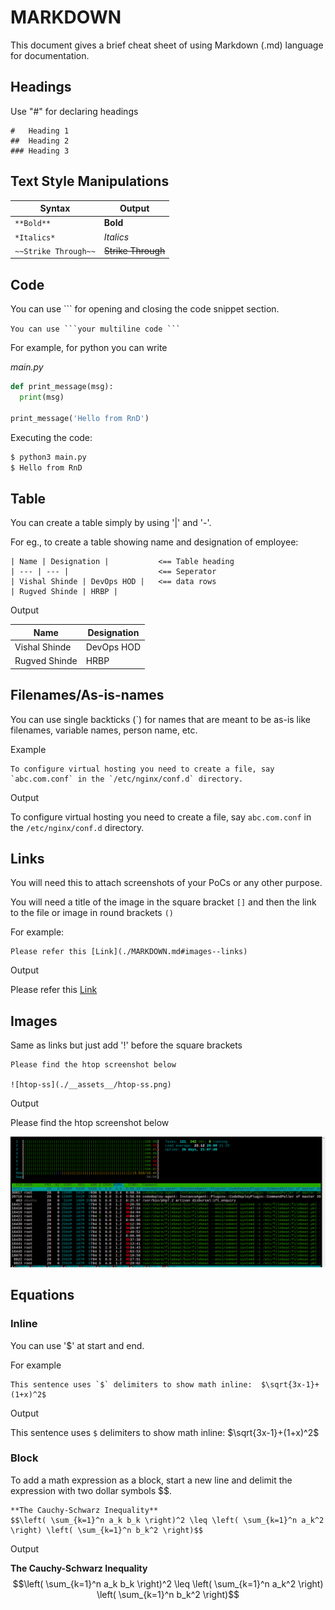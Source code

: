 # MARKDOWN

This document gives a brief cheat sheet of using Markdown (.md) language for documentation.

## Headings

Use "#" for declaring headings

```plain
#   Heading 1
##  Heading 2
### Heading 3
```

## Text Style Manipulations

| Syntax | Output |
| --- | --- |
| `**Bold**` | **Bold** |
| `*Italics*` | *Italics* |
| `~~Strike Through~~` | ~~Strike Through~~ |

## Code

You can use ``` for opening and closing the code snippet section.

`You can use ```your multiline code ``` `

For example, for python you can write

_main.py_
```python
def print_message(msg):
  print(msg)

print_message('Hello from RnD')
```

Executing the code:
```bash
$ python3 main.py
$ Hello from RnD
```

## Table

You can create a table simply by using '|' and '-'.

For eg., to create a table showing name and designation of employee:

```
| Name | Designation |           <== Table heading
| --- | --- |                    <== Seperator
| Vishal Shinde | DevOps HOD |   <== data rows
| Rugved Shinde | HRBP |
```

Output

| Name | Designation |
| --- | --- |
| Vishal Shinde | DevOps HOD |
| Rugved Shinde | HRBP |

## Filenames/As-is-names

You can use single backticks (`) for names that are meant to be as-is like filenames, variable names, person name, etc.

Example

```
To configure virtual hosting you need to create a file, say `abc.com.conf` in the `/etc/nginx/conf.d` directory.
```

Output

To configure virtual hosting you need to create a file, say `abc.com.conf` in the `/etc/nginx/conf.d` directory.

## Links

You will need this to attach screenshots of your PoCs or any other purpose.

You will need a title of the image in the square bracket `[]` and then the link to the file or image in round brackets `()`

For example:
```
Please refer this [Link](./MARKDOWN.md#images--links)
```

Output

Please refer this [Link](./MARKDOWN.md#images--links)

## Images

Same as links but just add '!' before the square brackets

```
Please find the htop screenshot below

![htop-ss](./__assets__/htop-ss.png)
```

Output

Please find the htop screenshot below

![htop-ss](./__assets__/htop-ss.png)

## Equations

### Inline

You can use '$' at start and end.

For example
```
This sentence uses `$` delimiters to show math inline:  $\sqrt{3x-1}+(1+x)^2$
```

Output

This sentence uses `$` delimiters to show math inline:  $\sqrt{3x-1}+(1+x)^2$

### Block

To add a math expression as a block, start a new line and delimit the expression with two dollar symbols $$.

```
**The Cauchy-Schwarz Inequality**
$$\left( \sum_{k=1}^n a_k b_k \right)^2 \leq \left( \sum_{k=1}^n a_k^2 \right) \left( \sum_{k=1}^n b_k^2 \right)$$
```

Output

**The Cauchy-Schwarz Inequality**
$$\left( \sum_{k=1}^n a_k b_k \right)^2 \leq \left( \sum_{k=1}^n a_k^2 \right) \left( \sum_{k=1}^n b_k^2 \right)$$

